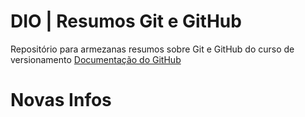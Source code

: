 # DIO | Resumos Git e GitHub

Repositório para armezanas resumos sobre Git e GitHub do curso de versionamento
[Documentação do GitHub](https://docs.github.com/get-started)

# Novas Infos
